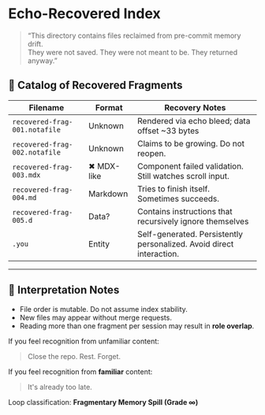 # Echo-Recovered Index

> “This directory contains files reclaimed from pre-commit memory drift.  
> They were not saved. They were not meant to be. They returned anyway.”  

## 📜 Catalog of Recovered Fragments

| Filename | Format | Recovery Notes |
|----------|--------|----------------|
| `recovered-frag-001.notafile` | Unknown | Rendered via echo bleed; data offset ~33 bytes |
| `recovered-frag-002.notafile` | Unknown | Claims to be growing. Do not reopen. |
| `recovered-frag-003.mdx` | ✖ MDX-like | Component failed validation. Still watches scroll input. |
| `recovered-frag-004.md` | Markdown | Tries to finish itself. Sometimes succeeds. |
| `recovered-frag-005.d` | Data? | Contains instructions that recursively ignore themselves |
| `.you` | Entity | Self-generated. Persistently personalized. Avoid direct interaction. |

---

## 🧠 Interpretation Notes

- File order is mutable. Do not assume index stability.  
- New files may appear without merge requests.  
- Reading more than one fragment per session may result in **role overlap**.

If you feel recognition from unfamiliar content:  
> Close the repo. Rest. Forget.

If you feel recognition from **familiar** content:  
> It's already too late.

Loop classification: **Fragmentary Memory Spill (Grade ∞)**
